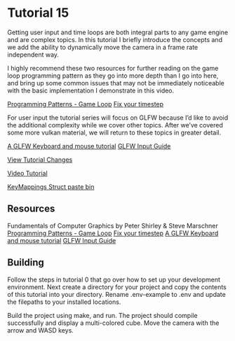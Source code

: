 # Tutorial 15

Getting user input and time loops are both integral parts to any game engine and are complex topics. In this tutorial I briefly introduce the concepts and we add the ability to dynamically move the camera in a frame rate independent way. 

I highly recommend these two resources for further reading on the game loop programming pattern as they go into more depth than I go into here, and bring up some common issues that may not be immediately noticeable with the basic implementation I demonstrate in this video.

[Programming Patterns - Game Loop](https://gameprogrammingpatterns.com/game-loop.html)
[Fix your timestep](https://gafferongames.com/post/fix_your_timestep/)

For user input the tutorial series will focus on GLFW because I’d like to avoid the additional complexity while we cover other topics. After we’ve covered some more vulkan material, we will return to these topics in greater detail.

[A GLFW Keyboard and mouse tutorial](http://www.opengl-tutorial.org/beginners-tutorials/tutorial-6-keyboard-and-mouse/)
[GLFW Input Guide](https://www.glfw.org/docs/3.3/input_guide.html)

[View Tutorial Changes](https://github.com/blurrypiano/littleVulkanEngine/commit/edbec223bcf8012c92aca46da5f090fbb1ba86f3) 

[Video Tutorial](https://youtu.be/wFV9zPU_Cjg)

[KeyMappings Struct paste bin](https://pastebin.com/raw/V1539Dz5)

## Resources

Fundamentals of Computer Graphics by Peter Shirley & Steve Marschner
[Programming Patterns - Game Loop](https://gameprogrammingpatterns.com/game-loop.html)
[Fix your timestep](https://gafferongames.com/post/fix_your_timestep/)
[A GLFW Keyboard and mouse tutorial](http://www.opengl-tutorial.org/beginners-tutorials/tutorial-6-keyboard-and-mouse/)
[GLFW Input Guide](https://www.glfw.org/docs/3.3/input_guide.html)

## Building

Follow the steps in tutorial 0 that go over how to set up your development environment. Next create a directory for your project and copy the contents of this tutorial into your directory. Rename .env-example to .env and update the filepaths to your installed locations.

Build the project using make, and run. The project should compile successfully and display a multi-colored cube. Move the camera with the arrow and WASD keys.